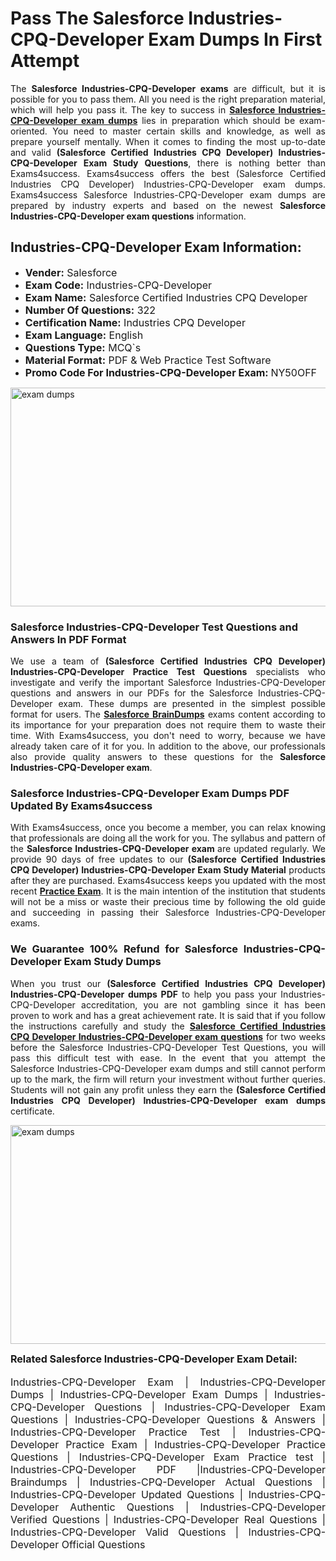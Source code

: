 <h1><strong><strong>Pass The Salesforce Industries-CPQ-Developer Exam Dumps In First Attempt</strong></strong></h1> <p style="text-align:justify">The <strong>Salesforce Industries-CPQ-Developer exams</strong> are difficult, but it is possible for you to pass them. All you need is the right preparation material, which will help you pass it. The key to success in <a href="https://www.exams4success.com/salesforce/industries-cpq-developer-pdf-exam-dumps"><strong>Salesforce Industries-CPQ-Developer exam dumps</strong></a> lies in preparation which should be exam-oriented. You need to master certain skills and knowledge, as well as prepare yourself mentally. When it comes to finding the most up-to-date and valid <strong>(Salesforce Certified Industries CPQ Developer) Industries-CPQ-Developer Exam Study Questions</strong>, there is nothing better than Exams4success. Exams4success offers the best (Salesforce Certified Industries CPQ Developer) Industries-CPQ-Developer exam dumps. Exams4success Salesforce Industries-CPQ-Developer exam dumps are prepared by industry experts and based on the newest <strong>Salesforce Industries-CPQ-Developer exam questions</strong> information.</p> <h2><strong><strong>Industries-CPQ-Developer Exam Information:</strong></strong></h2> <ul> <li><span style="font-size:16px"><strong>Vender:</strong> Salesforce</span></li> <li><span style="font-size:16px"><strong>Exam Code:</strong> Industries-CPQ-Developer</span></li> <li><span style="font-size:16px"><strong>Exam Name:</strong> Salesforce Certified Industries CPQ Developer</span></li> <li><span style="font-size:16px"><strong>Number Of Questions:</strong> 322</span></li> <li><span style="font-size:16px"><strong>Certification Name:</strong> Industries CPQ Developer</span></li> <li><span style="font-size:16px"><strong>Exam Language:</strong> English</span></li> <li><span style="font-size:16px"><strong>Questions Type:</strong> MCQ`s</span></li> <li><span style="font-size:16px"><strong>Material Format:</strong> PDF & Web Practice Test Software</span></li> <li><span style="font-size:16px"><strong>Promo Code For Industries-CPQ-Developer Exam: </strong>NY50OFF</span></li> </ul> <p><a href="https://www.exams4success.com/salesforce/industries-cpq-developer-pdf-exam-dumps" rel="no-follow"><img alt="exam dumps" src="https://www.certcollections.com/uploads/content/infrist1.png" style="height:350px; width:750px" /></a></p> <h3><strong>Salesforce Industries-CPQ-Developer Test Questions and Answers In PDF Format</strong></h3> <p style="text-align:justify">We use a team of <strong>(Salesforce Certified Industries CPQ Developer) Industries-CPQ-Developer Practice Test Questions</strong> specialists who investigate and verify the important Salesforce Industries-CPQ-Developer questions and answers in our PDFs for the Salesforce Industries-CPQ-Developer exam. These dumps are presented in the simplest possible format for users. The <a href="https://www.exams4success.com/salesforce-exam-dumps"><strong>Salesforce BrainDumps</strong></a> exams content according to its importance for your preparation does not require them to waste their time. With Exams4success, you don't need to worry, because we have already taken care of it for you. In addition to the above, our professionals also provide quality answers to these questions for the<strong> Salesforce Industries-CPQ-Developer exam</strong>.</p> <h3><strong> Salesforce Industries-CPQ-Developer Exam Dumps PDF Updated By Exams4success</strong></h3> <p style="text-align:justify">With Exams4success, once you become a member, you can relax knowing that professionals are doing all the work for you. The syllabus and pattern of the <strong>Salesforce Industries-CPQ-Developer exam </strong>are updated regularly. We provide 90 days of free updates to our <strong>(Salesforce Certified Industries CPQ Developer) Industries-CPQ-Developer Exam Study Material</strong> products after they are purchased. Exams4success keeps you updated with the most recent <a href="https://www.exams4success.com/"><strong>Practice Exam</strong></a>. It is the main intention of the institution that students will not be a miss or waste their precious time by following the old guide and succeeding in passing their Salesforce Industries-CPQ-Developer exams.</p> <h3 style="text-align:justify"><strong>We Guarantee 100% Refund for Salesforce Industries-CPQ-Developer Exam Study Dumps</strong></h3> <p style="text-align:justify">When you trust our <strong>(Salesforce Certified Industries CPQ Developer) Industries-CPQ-Developer dumps PDF</strong> to help you pass your Industries-CPQ-Developer accreditation, you are not gambling since it has been proven to work and has a great achievement rate. It is said that if you follow the instructions carefully and study the <a href="https://www.exams4success.com/salesforce/industries-cpq-developer-pdf-exam-dumps"><strong>Salesforce Certified Industries CPQ Developer Industries-CPQ-Developer exam questions</strong></a> for two weeks before the Salesforce Industries-CPQ-Developer Test Questions, you will pass this difficult test with ease. In the event that you attempt the Salesforce Industries-CPQ-Developer exam dumps and still cannot perform up to the mark, the firm will return your investment without further queries. Students will not gain any profit unless they earn the <strong>(Salesforce Certified Industries CPQ Developer) Industries-CPQ-Developer exam dumps</strong> certificate.</p> <p style="text-align:justify"><a href="https://www.exams4success.com/salesforce/industries-cpq-developer-pdf-exam-dumps" rel="no-follow"><img alt="exam dumps" src="https://www.certcollections.com/uploads/content/free_demo1.png" style="height:350px; width:750px" /></a></p> <p style="text-align:justify"><span style="font-size:16px"><strong>Related Salesforce Industries-CPQ-Developer Exam Detail:</strong></span><br /> <br /> <span style="font-size:16px">Industries-CPQ-Developer Exam | Industries-CPQ-Developer Dumps | Industries-CPQ-Developer Exam Dumps | Industries-CPQ-Developer Questions | Industries-CPQ-Developer Exam Questions | Industries-CPQ-Developer Questions & Answers | Industries-CPQ-Developer Practice Test | Industries-CPQ-Developer Practice Exam | Industries-CPQ-Developer Practice Questions | Industries-CPQ-Developer Exam Practice test | Industries-CPQ-Developer PDF |Industries-CPQ-Developer Braindumps | Industries-CPQ-Developer Actual Questions | Industries-CPQ-Developer Updated Questions | Industries-CPQ-Developer Authentic Questions | Industries-CPQ-Developer Verified Questions | Industries-CPQ-Developer Real Questions | Industries-CPQ-Developer Valid Questions | Industries-CPQ-Developer Official Questions</span></p>
